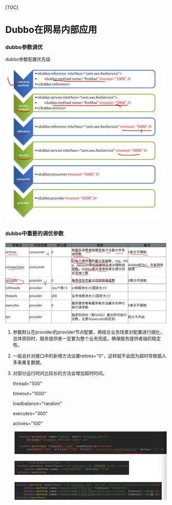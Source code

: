 [TOC]

# Dubbo在网易内部应用

### dubbo参数调优

dubbo参数配置优先级

![image-20191108224502387](assets/image-20191108224502387.png)

### dubbo中重要的调优参数

![image-20191108224738508](assets/image-20191108224738508.png)

1. 参数默认在provider的provider节点配置，再结合业务场景对配置进行细化，总体原则时，服务提供者一定要为整个业务兜底，确保服务提供者端的稳定性。

2. 一般会针对接口中的新增方法设置retires="0"，这样就不会因为超时导致插入多条重复数据。

3. 对部分运行时间比较长的方法会增加超时时间。

   thread="500"

   timeout="1000"

   loadbalance="random"

   executes="300"

   actives="100"

   ![image-20191108225239446](assets/image-20191108225239446.png)

   